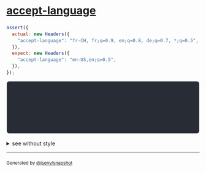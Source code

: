# [accept-language](../../headers.test.js#L180)

```js
assert({
  actual: new Headers({
    "accept-language": "fr-CH, fr;q=0.9, en;q=0.8, de;q=0.7, *;q=0.5",
  }),
  expect: new Headers({
    "accept-language": "en-US,en;q=0.5",
  }),
});
```

![img](throw.svg)

<details>
  <summary>see without style</summary>

```console
AssertionError: actual and expect are different

actual: Headers(
  "accept-language" => "fr-CH, fr;q=0.9, en;q=0.8, de;q=0.7, *;q=0.5"
)
expect: Headers(
  "accept-language" => "en-US,en;q=0.5"
)
```

</details>


---

<sub>
  Generated by <a href="https://github.com/jsenv/core/tree/main/packages/independent/snapshot">@jsenv/snapshot</a>
</sub>
